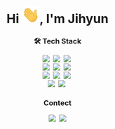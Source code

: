 
<!-- <p align='center'>
  <img src="https://capsule-render.vercel.app/api?type=soft&color=auto%&height=20&animation=twinkling" />
</p> -->
<h1 align="center" >Hi <img src="https://raw.githubusercontent.com/ABSphreak/ABSphreak/master/gifs/Hi.gif" width="40px" />, I'm Jihyun</h1>
<!-- <h4 align="center">A FE developer from Korea</h4> -->



<h3 align="center">🛠 Tech Stack   </h3>

<p align="center">
  <img src="https://img.shields.io/badge/Javascript-ffb13b?style=flat-square&logo=javascript&logoColor=white"/></a>&nbsp
  <img src="https://img.shields.io/badge/Typescript-3178C6?style=flat-square&logo=typescript&logoColor=white"/></a>&nbsp
  <img src="https://img.shields.io/badge/Python-346C9A?style=flat-square&logo=python&logoColor=white"/></a>&nbsp
  <br>
  <img src="https://img.shields.io/badge/React-61DAFB?style=flat-square&logo=React&logoColor=white"/></a>&nbsp 
  <img src="https://img.shields.io/badge/Redux-764ABC?style=flat-square&logo=Redux&logoColor=white"/></a>&nbsp 
  <img src="https://img.shields.io/badge/Next-000000?style=flat-square&logo=React&logoColor=white"/></a>&nbsp
  <br>
<!--   <img src="https://img.shields.io/badge/HTML5-DD4B25?style=flat-square&logo=HTML5&logoColor=white"/></a>&nbsp 
  <img src="https://img.shields.io/badge/CSS3-1572B6?style=flat-square&logo=css3&logoColor=white"/></a>&nbsp  -->
<!--   <img src="https://img.shields.io/badge/Sass-C76494?style=flat-square&logo=sass&logoColor=white"/></a>&nbsp -->
  <img src="https://img.shields.io/badge/styled--components-DB7093?style=flat-square&logo=styled-components&logoColor=white"/></a>&nbsp
  <img src="https://img.shields.io/badge/mongoDB-116149?style=flat-square&logo=mongodb&logoColor=white"/></a>&nbsp
  <img src="https://img.shields.io/badge/Vercel-000000?style=flat-square&logo=vercel&logoColor=white"/></a>&nbsp

<!--   <br>
  <img src="https://img.shields.io/badge/Node.js-6DB33F?style=flat-square&logo=Node.js&logoColor=white"/></a>&nbsp 
  <img src="https://img.shields.io/badge/Express-000000?style=flat-square&logo=Express&logoColor=white"/></a>&nbsp 
  <img src="https://img.shields.io/badge/RESTful--API-000000?style=flat-square&logoColor=white"/></a>&nbsp 
  <br>
  <img src="https://img.shields.io/badge/Mysql-4479A1?style=flat-square&logo=MySql&logoColor=white"/></a>&nbsp 
  <img src="https://img.shields.io/badge/MongoDB-47A248?style=flat-square&logo=MongoDB&logoColor=white"/></a>&nbsp  -->
  <br>
  <img src="https://img.shields.io/badge/Git-F05032?style=flat-square&logo=Git&logoColor=white"/></a>&nbsp 
  <img src="https://img.shields.io/badge/GitHub-20883D?style=flat-square&logo=GitHub&logoColor=white"/></a>&nbsp 

</p>

<h3 align="center">  Contect </h3>
<p align="center">
  <a href="https://wlgus3.tistory.com/"><img src="https://img.shields.io/badge/Blog-FF5A4A?style=flat-square&logo=tech&logoColor=white&link=https://changyu-ryou.github.io/"/></a>&nbsp
<!--   <a href="https://www.instagram.com/chan_9oo/"><img src="https://img.shields.io/badge/Instagram-E4405F?style=flat-square&logo=Instagram&logoColor=white&link=https://www.instagram.com/chan_9oo/"/></a>&nbsp -->
  <a href="mailto:jhjh3903@naver.com"><img src="https://img.shields.io/badge/Mail-d14836?style=flat-square&logo=Gmail&logoColor=white&link=ycg02116@naver.com"/></a>
</p>


